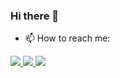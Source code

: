 ### Hi there 👋

<!--
**salmomascarenhas/salmomascarenhas** is a ✨ _special_ ✨ repository because its `README.md` (this file) appears on your GitHub profile.

Here are some ideas to get you started:

- 🔭 I’m currently working on ...
- 🌱 I’m currently learning ...
- 👯 I’m looking to collaborate on ...
- 🤔 I’m looking for help with ...
- 💬 Ask me about ...
- 📫 How to reach me: ...
- 😄 Pronouns: ...
- ⚡ Fun fact: ...
-->

- 📫 How to reach me:
<a href="https://www.linkedin.com/in/salmomascarenhas/" target="_blank">
<img src="https://user-images.githubusercontent.com/37513299/87187628-dbc8c280-c2c3-11ea-9d4d-35d3df4eb011.png" target="_blank" /> 
</a>

<a href="https://mail.google.com/mail/u/0/?view=cm&fs=1&to=salmo.cruz@gmail.com&tf=1" target="_blank">
<img src="https://user-images.githubusercontent.com/37513299/87187655-e84d1b00-c2c3-11ea-81c3-01ef30767656.png" target="_blank" /> 
</a>

<a href="https://instagram.com/salmomascarenhas" target="_blank">
<img src="https://user-images.githubusercontent.com/37513299/87187653-e71bee00-c2c3-11ea-83ff-5f86db00ae15.png" target="_blank" /> 
</a>
